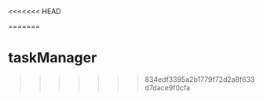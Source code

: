 <<<<<<< HEAD
<!-- todo
1.разобраться с действием кнопки "еще"-добавить селект с опшенами(удалить и редактировать)(materialUI)
2.добавить на форму валидацию через yup с сообщениями об ошибках(проверять на заполнение полей-без пустоты.на длинну полей.)
3.доработать таскметер(привести его в рабочее состояние)(соотношение колва задач к колву выполненных,отображать процент-т.е он и будет шириной прогресса)
4.посмотреть,можно ли перетаскивыаемый эелемент сделать не прозрачным
5.очищать форму после сохранения
6.зафиксировать жестко размеры таски,чтобы ее не растягивало при переполнении контентом.
-->
=======
# taskManager
>>>>>>> 834edf3395a2b1779f72d2a8f633d7dace9f0cfa
